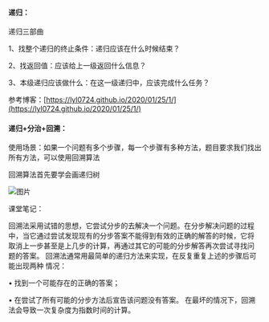 #### 递归：

递归三部曲

1、找整个递归的终止条件：递归应该在什么时候结束？

2、找返回值：应该给上一级返回什么信息？

3、本级递归应该做什么：在这一级递归中，应该完成什么任务？

参考博客：[https://lyl0724.github.io/2020/01/25/1/](https://lyl0724.github.io/2020/01/25/1/)

#### 递归+分治+回溯：

使用场景：如果一个问题有多个步骤，每一个步骤有多种方法，题目要求我们找出所有方法，可以使用回溯算法

回溯算法首先要学会画递归树

![图片](https://uploader.shimo.im/f/P9F4bpjZrLx5kI9f.png!thumbnail?fileGuid=9TWyXkg8r88jrgkK)

课堂笔记：

回溯法采用试错的思想，它尝试分步的去解决一个问题。在分步解决问题的过程 中，当它通过尝试发现现有的分步答案不能得到有效的正确的解答的时候，它将 取消上一步甚至是上几步的计算，再通过其它的可能的分步解答再次尝试寻找问 题的答案。  回溯法通常用最简单的递归方法来实现，在反复重复上述的步骤后可能出现两种 情况：

• 找到一个可能存在的正确的答案；

• 在尝试了所有可能的分步方法后宣告该问题没有答案。  在最坏的情况下，回溯法会导致一次复杂度为指数时间的计算。

